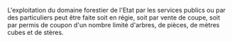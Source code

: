 L'exploitation du domaine forestier de l'Etat par les
services publics ou par des particuliers peut être faite soit en régie,
soit par vente de coupe, soit par permis de coupon d'un nombre limité
d'arbres, de pièces, de mètres cubes et de stères.